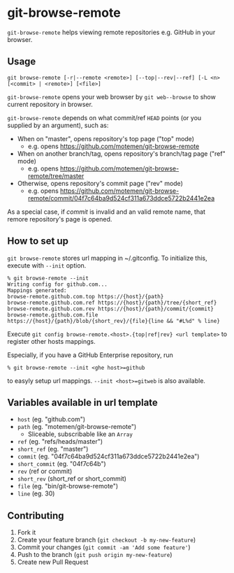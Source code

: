 git-browse-remote
=================

`git-browse-remote` helps viewing remote repositories e.g. GitHub in your browser.

Usage
-----

```
git browse-remote [-r|--remote <remote>] [--top|--rev|--ref] [-L <n> [<commit> | <remote>] [<file>]
```

`git-browse-remote` opens your web browser by `git web--browse` to show current repository in browser.

`git-browse-remote` depends on what commit/ref `HEAD` points (or you supplied by an argument), such as:

 * When on "master", opens repository's top page ("top" mode)
   * e.g. opens https://github.com/motemen/git-browse-remote
 * When on another branch/tag, opens repository's branch/tag page ("ref" mode)
   * e.g. opens https://github.com/motemen/git-browse-remote/tree/master
 * Otherwise, opens repository's commit page ("rev" mode)
   * e.g. opens https://github.com/motemen/git-browse-remote/commit/04f7c64ba9d524cf311a673ddce5722b2441e2ea

As a special case, if <var>commit</var> is invalid and an valid remote name, that remore repository's page is opened.

How to set up
-------------

`git browse-remote` stores url mapping in ~/.gitconfig.
To initialize this, execute with `--init` option.

```
% git browse-remote --init
Writing config for github.com...
Mappings generated:
browse-remote.github.com.top https://{host}/{path}
browse-remote.github.com.ref https://{host}/{path}/tree/{short_ref}
browse-remote.github.com.rev https://{host}/{path}/commit/{commit}
browse-remote.github.com.file https://{host}/{path}/blob/{short_rev}/{file}{line && "#L%d" % line}
```

Execute `git config browse-remote.<host>.{top|ref|rev} <url template>`
to register other hosts mappings.

Especially, if you have a GitHub Enterprise repository, run

```
% git browse-remote --init <ghe host>=github
```

to easyly setup url mappings. `--init <host>=gitweb` is also available.

Variables available in url template
-----------------------------------

 * `host` (eg. "github.com")
 * `path` (eg. "motemen/git-browse-remote")
   * Sliceable, subscribable like an `Array`
 * `ref` (eg. "refs/heads/master")
 * `short_ref` (eg. "master")
 * `commit` (eg. "04f7c64ba9d524cf311a673ddce5722b2441e2ea")
 * `short_commit` (eg. "04f7c64b")
 * `rev` (ref or commit)
 * `short_rev` (short_ref or short_commit)
 * `file` (eg. "bin/git-browse-remote")
 * `line` (eg. 30)

## Contributing

1. Fork it
2. Create your feature branch (`git checkout -b my-new-feature`)
3. Commit your changes (`git commit -am 'Add some feature'`)
4. Push to the branch (`git push origin my-new-feature`)
5. Create new Pull Request
